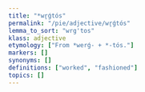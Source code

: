 ```yaml
---
title: "*wr̥ǵtós"
permalink: "/pie/adjective/wr̥ǵtós"
lemma_to_sort: "wrg'tos"
klass: adjective
etymology: ["From *werǵ- +‎ *-tós."]
markers: []
synonyms: []
definitions: ["worked", "fashioned"]
topics: []
---
```

